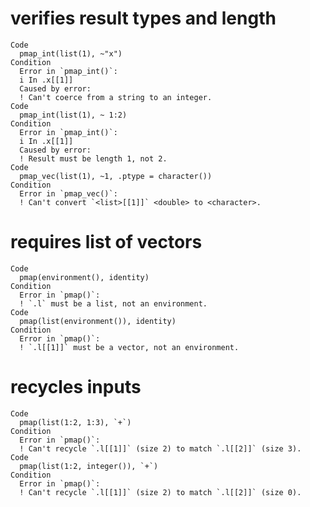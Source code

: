 # verifies result types and length

    Code
      pmap_int(list(1), ~"x")
    Condition
      Error in `pmap_int()`:
      i In .x[[1]]
      Caused by error:
      ! Can't coerce from a string to an integer.
    Code
      pmap_int(list(1), ~ 1:2)
    Condition
      Error in `pmap_int()`:
      i In .x[[1]]
      Caused by error:
      ! Result must be length 1, not 2.
    Code
      pmap_vec(list(1), ~1, .ptype = character())
    Condition
      Error in `pmap_vec()`:
      ! Can't convert `<list>[[1]]` <double> to <character>.

# requires list of vectors

    Code
      pmap(environment(), identity)
    Condition
      Error in `pmap()`:
      ! `.l` must be a list, not an environment.
    Code
      pmap(list(environment()), identity)
    Condition
      Error in `pmap()`:
      ! `.l[[1]]` must be a vector, not an environment.

# recycles inputs

    Code
      pmap(list(1:2, 1:3), `+`)
    Condition
      Error in `pmap()`:
      ! Can't recycle `.l[[1]]` (size 2) to match `.l[[2]]` (size 3).
    Code
      pmap(list(1:2, integer()), `+`)
    Condition
      Error in `pmap()`:
      ! Can't recycle `.l[[1]]` (size 2) to match `.l[[2]]` (size 0).

